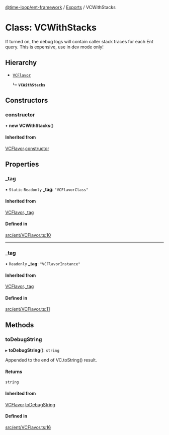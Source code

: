 [@time-loop/ent-framework](../README.md) / [Exports](../modules.md) / VCWithStacks

# Class: VCWithStacks

If turned on, the debug logs will contain caller stack traces for each Ent
query. This is expensive, use in dev mode only!

## Hierarchy

- [`VCFlavor`](VCFlavor.md)

  ↳ **`VCWithStacks`**

## Constructors

### constructor

• **new VCWithStacks**()

#### Inherited from

[VCFlavor](VCFlavor.md).[constructor](VCFlavor.md#constructor)

## Properties

### \_tag

▪ `Static` `Readonly` **\_tag**: ``"VCFlavorClass"``

#### Inherited from

[VCFlavor](VCFlavor.md).[_tag](VCFlavor.md#_tag)

#### Defined in

[src/ent/VCFlavor.ts:10](https://github.com/clickup/rest-client/blob/master/src/ent/VCFlavor.ts#L10)

___

### \_tag

• `Readonly` **\_tag**: ``"VCFlavorInstance"``

#### Inherited from

[VCFlavor](VCFlavor.md).[_tag](VCFlavor.md#_tag-1)

#### Defined in

[src/ent/VCFlavor.ts:11](https://github.com/clickup/rest-client/blob/master/src/ent/VCFlavor.ts#L11)

## Methods

### toDebugString

▸ **toDebugString**(): `string`

Appended to the end of VC.toString() result.

#### Returns

`string`

#### Inherited from

[VCFlavor](VCFlavor.md).[toDebugString](VCFlavor.md#todebugstring)

#### Defined in

[src/ent/VCFlavor.ts:16](https://github.com/clickup/rest-client/blob/master/src/ent/VCFlavor.ts#L16)
